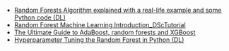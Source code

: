 
- [Random Forests Algorithm explained with a real-life example and some Python code (DL)](https://towardsdatascience.com/random-forests-algorithm-explained-with-a-real-life-example-and-some-python-code-affbfa5a942c)
- [Random Forest Machine Learning Introduction_DScTutorial](https://datasciencetut.com/random-forest-machine-learning/?utm_source=ReviveOldPost&utm_medium=social&utm_campaign=ReviveOldPost)
- [The Ultimate Guide to AdaBoost, random forests and XGBoost](https://towardsdatascience.com/the-ultimate-guide-to-adaboost-random-forests-and-xgboost-7f9327061c4f)
- [Hyperparameter Tuning the Random Forest in Python (DL)](https://towardsdatascience.com/hyperparameter-tuning-the-random-forest-in-python-using-scikit-learn-28d2aa77dd74)
